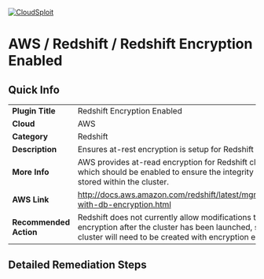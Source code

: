 [![CloudSploit](https://cloudsploit.com/img/logo-new-big-text-100.png "CloudSploit")](https://cloudsploit.com)

# AWS / Redshift / Redshift Encryption Enabled

## Quick Info

| | |
|-|-|
| **Plugin Title** | Redshift Encryption Enabled |
| **Cloud** | AWS |
| **Category** | Redshift |
| **Description** | Ensures at-rest encryption is setup for Redshift clusters |
| **More Info** | AWS provides at-read encryption for Redshift clusters which should be enabled to ensure the integrity of data stored within the cluster. |
| **AWS Link** | http://docs.aws.amazon.com/redshift/latest/mgmt/working-with-db-encryption.html |
| **Recommended Action** | Redshift does not currently allow modifications to encryption after the cluster has been launched, so a new cluster will need to be created with encryption enabled. |

## Detailed Remediation Steps

